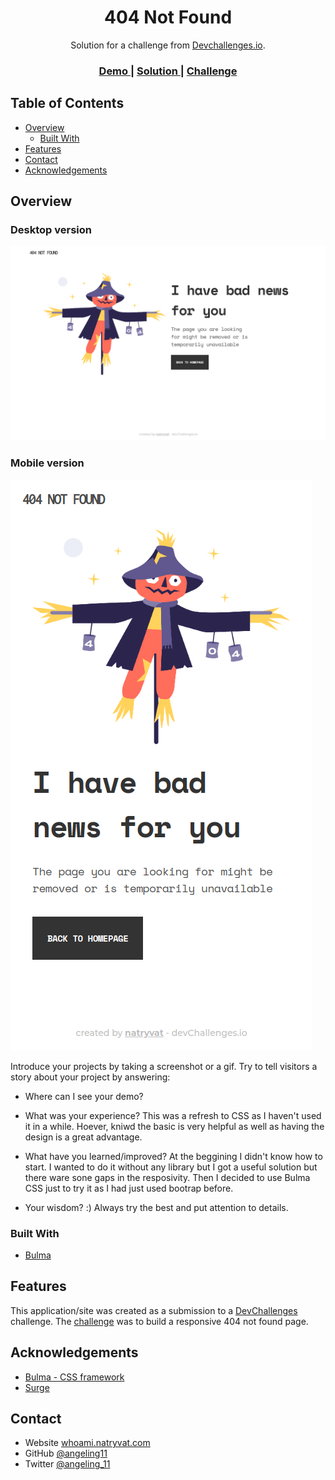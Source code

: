<h1 align="center">404 Not Found</h1>

<div align="center">
   Solution for a challenge from  <a href="http://devchallenges.io" target="_blank">Devchallenges.io</a>.
</div>

<div align="center">
  <h3>
    <a href="http://404-not-found.projects.natryvat.com">
      Demo
    </a>
    <span> | </span>
    <a href="https://github.com/angeling11/devchallenges-404-not-found">
      Solution
    </a>
    <span> | </span>
    <a href="https://devchallenges.io/challenges/wBunSb7FPrIepJZAg0sY">
      Challenge
    </a>
  </h3>
</div>

<!-- TABLE OF CONTENTS -->

## Table of Contents

- [Overview](#overview)
  - [Built With](#built-with)
- [Features](#features)
- [Contact](#contact)
- [Acknowledgements](#acknowledgements)

<!-- OVERVIEW -->

## Overview

### Desktop version

![screenshot](images/desktop-404.png)

### Mobile version

![screenshot](images/mobile-404.png)

Introduce your projects by taking a screenshot or a gif. Try to tell visitors a story about your project by answering:

- Where can I see your demo?

- What was your experience?
This was a refresh to CSS as I haven't used it in a while. Hoever, kniwd the basic is very helpful as well as having the design is a great advantage.
- What have you learned/improved?
At the beggining I didn't know how to start. I wanted to do it without any library but I got a useful solution but there ware sone gaps in the resposivity. Then I decided to use Bulma CSS just to try it as I had just used bootrap before.
- Your wisdom? :)
Always try the best and put attention to details.

### Built With

- [Bulma](https://bulma.io/)

## Features

This application/site was created as a submission to a [DevChallenges](https://devchallenges.io/challenges) challenge. The [challenge](https://devchallenges.io/challenges/wBunSb7FPrIepJZAg0sY) was to build a responsive 404 not found page.

## Acknowledgements

- [Bulma - CSS framework](https://bulma.io/documentation/)
- [Surge](https://surge.sh/)

## Contact

- Website [whoami.natryvat.com](https://whoami.natryvat.com/)
- GitHub [@angeling11](https://github.com/angeling11)
- Twitter [@angeling_11](https://twitter.com/angeling_11)
